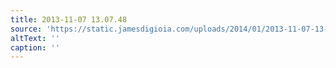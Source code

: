 ```yaml
---
title: 2013-11-07 13.07.48
source: 'https://static.jamesdigioia.com/uploads/2014/01/2013-11-07-13-07-48-scaled.jpg'
altText: ''
caption: ''
---
```


